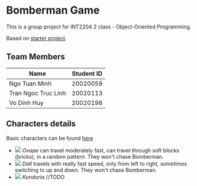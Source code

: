 # Bomberman Game

This is a group project for INT2204 2 class - Object-Oriented Programming.

Based on [starter project](https://github.com/bqcuong/bomberman-starter).

## Team Members

| Name                | Student ID |
| ------------------- | ---------- |
| Ngo Tuan Minh       | 20020059   |
| Tran Ngoc Truc Linh | 20020113   |
| Vo Dinh Huy         | 20020198   |

## Characters details

Basic characters can be found [here](https://github.com/bqcuong/bomberman-starter#readme)

-   ![](https://static.wikia.nocookie.net/bomberman/images/e/ed/Ovapemovement-NES.gif) _Ovape_ can travel moderately fast, can travel through soft blocks (bricks), in a random pattern. They won't chase Bomberman.
-   ![](https://static.wikia.nocookie.net/bomberman/images/c/c1/Dahl.png) _Dall_ travels with really fast speed, only from left to right, sometimes switching to up and down. They won't chase Bomberman.
-   ![](https://static.wikia.nocookie.net/bomberman/images/b/b9/Doria%27s_sprite_%28NES%29.gif) _Kondoria_ //TODO

